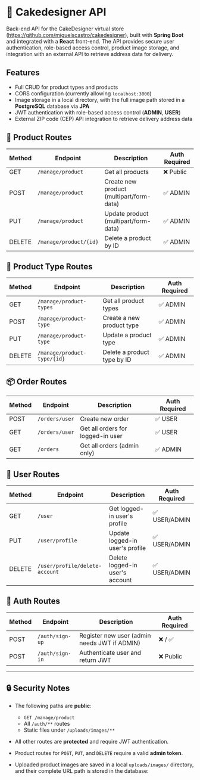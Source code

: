 # 🍰 Cakedesigner API

Back-end API for the CakeDesigner virtual store (https://github.com/miguelscastro/cakedesigner), built with **Spring Boot** and integrated with a **React** front-end. The API provides secure user authentication, role-based access control, product image storage, and integration with an external API to retrieve address data for delivery.

## Features

- Full CRUD for product types and products
- CORS configuration (currently allowing `localhost:3000`)
- Image storage in a local directory, with the full image path stored in a **PostgreSQL** database via **JPA**
- JWT authentication with role-based access control (**ADMIN**, **USER**)
- External ZIP code (CEP) API integration to retrieve delivery address data

## 🧁 Product Routes

| Method | Endpoint               | Description                              | Auth Required |
| ------ | ---------------------- | ---------------------------------------- | ------------- |
| GET    | `/manage/product`      | Get all products                         | ❌ Public     |
| POST   | `/manage/product`      | Create new product (multipart/form-data) | ✅ ADMIN      |
| PUT    | `/manage/product`      | Update product (multipart/form-data)     | ✅ ADMIN      |
| DELETE | `/manage/product/{id}` | Delete a product by ID                   | ✅ ADMIN      |

## 🧩 Product Type Routes

| Method | Endpoint                    | Description                 | Auth Required |
| ------ | --------------------------- | --------------------------- | ------------- |
| GET    | `/manage/product-types`     | Get all product types       | ✅ ADMIN      |
| POST   | `/manage/product-type`      | Create a new product type   | ✅ ADMIN      |
| PUT    | `/manage/product-type`      | Update a product type       | ✅ ADMIN      |
| DELETE | `/manage/product-type/{id}` | Delete a product type by ID | ✅ ADMIN      |

## 📦 Order Routes

| Method | Endpoint       | Description                       | Auth Required |
| ------ | -------------- | --------------------------------- | ------------- |
| POST   | `/orders/user` | Create new order                  | ✅ USER       |
| GET    | `/orders/user` | Get all orders for logged-in user | ✅ USER       |
| GET    | `/orders`      | Get all orders (admin only)       | ✅ ADMIN      |

## 👤 User Routes

| Method | Endpoint                       | Description                     | Auth Required |
| ------ | ------------------------------ | ------------------------------- | ------------- |
| GET    | `/user`                        | Get logged-in user's profile    | ✅ USER/ADMIN |
| PUT    | `/user/profile`                | Update logged-in user's profile | ✅ USER/ADMIN |
| DELETE | `/user/profile/delete-account` | Delete logged-in user's account | ✅ USER/ADMIN |

## 🔐 Auth Routes

| Method | Endpoint        | Description                                  | Auth Required |
| ------ | --------------- | -------------------------------------------- | ------------- |
| POST   | `/auth/sign-up` | Register new user (admin needs JWT if ADMIN) | ❌ / ✅       |
| POST   | `/auth/sign-in` | Authenticate user and return JWT             | ❌ Public     |

---

## 🔒 Security Notes

- The following paths are **public**:

  - `GET /manage/product`
  - All `/auth/**` routes
  - Static files under `/uploads/images/**`

- All other routes are **protected** and require JWT authentication.

- Product routes for `POST`, `PUT`, and `DELETE` require a valid **admin token**.

- Uploaded product images are saved in a local `uploads/images/` directory, and their complete URL path is stored in the database:
